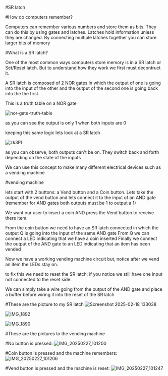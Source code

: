 #SR latch



#How do computers remember?

Computers can remember various numbers and store them as bits. They can do this by using gates and latches. Latches hold information unless they are changed.
By connecting multiple latches together you can store larger bits of memory 

#What is a SR latch?

One of the most common ways computers store memory is in a SR latch or Set/Reset latch. But to understand how they work we first must decontruct it.

A SR latch is composed of 2 NOR gates in which the output of one is going into the input of the other and the output of the second one is going back into the the first.

This is a truth table on a NOR gate

![nor-gate-truth-table](https://github.com/user-attachments/assets/8723d4c2-ea96-42db-b50c-bb270db5e6c9)

as you can see the output is only 1 when both inputs are 0

keeping this same logic lets look at a SR latch

![zk3PI](https://github.com/user-attachments/assets/6df23dbb-36b1-4dd5-8331-5fd44fa1937e)

as you can observe, both outputs can't be on. They switch back and forth depending on the state of the inputs

We can use this concept to make many different electrical devices such as a vending machine



#vending machine


lets start with 2 buttons: a Vend button and a Coin button.
Lets take the output of the vend button and lets connect it to the input of an AND gate (remember for AND gates both outputs must be 1 to output a 1)

We want our user to insert a coin AND press the Vend button to receive there item.

From the coin button we need to have an SR latch connected in which the output Q is going into the input of the same AND gate
From Q we can connect a LED indicating that we have a coin inserted
Finally we connect the output of the AND gate to an LED indicating that an item has been vended

Now we have a working vending machine circuit but, notice after we vend an item the LEDs stay on.

to fix this we need to reset the SR latch; if you notice we still have one input not connected to the reset side.

We can simply take a wire going from the output of the AND gate and place a buffer before wiring it into the reset of the SR latch


#These are the picture to my SR latch
![Screenshot 2025-02-18 133038](https://github.com/user-attachments/assets/a504a83e-a6e5-48d2-8fea-dd4fadd3ec02)


![IMG_1892](https://github.com/user-attachments/assets/0e3720af-bdb3-4a8a-9fe4-4c1fa942c057)

![IMG_1890](https://github.com/user-attachments/assets/91b1732b-d0d2-41d4-ae76-8f8bcdeb4cb1)

#These are the pictures to the vending machine 

#No button is pressed:
![IMG_20250227_101200](https://github.com/user-attachments/assets/4a54d570-c0d4-4069-a499-3fdbdbbca51f)


#Coin button is pressed and the machine remembers:
![IMG_20250227_101206](https://github.com/user-attachments/assets/4c76f433-ef4e-43be-991d-46f0418f12c3)


#Vend button is pressed and the machine is reset:
![IMG_20250227_101247](https://github.com/user-attachments/assets/32775045-0602-4a7c-82b4-e99a611ef0f2)





